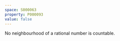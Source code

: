 ```yaml
---
space: S000063
property: P000093
value: false
---
```


No neighbourhood of a rational number is countable.

